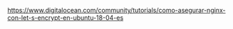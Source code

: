 https://www.digitalocean.com/community/tutorials/como-asegurar-nginx-con-let-s-encrypt-en-ubuntu-18-04-es
